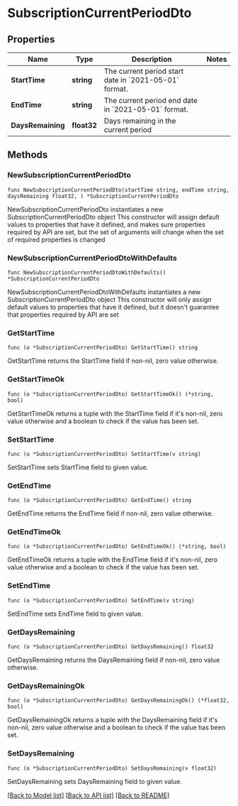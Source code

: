 # SubscriptionCurrentPeriodDto

## Properties

Name | Type | Description | Notes
------------ | ------------- | ------------- | -------------
**StartTime** | **string** | The current period start date in &#x60;2021-05-01&#x60; format. | 
**EndTime** | **string** | The current period end date in &#x60;2021-05-01&#x60; format. | 
**DaysRemaining** | **float32** | Days remaining in the current period | 

## Methods

### NewSubscriptionCurrentPeriodDto

`func NewSubscriptionCurrentPeriodDto(startTime string, endTime string, daysRemaining float32, ) *SubscriptionCurrentPeriodDto`

NewSubscriptionCurrentPeriodDto instantiates a new SubscriptionCurrentPeriodDto object
This constructor will assign default values to properties that have it defined,
and makes sure properties required by API are set, but the set of arguments
will change when the set of required properties is changed

### NewSubscriptionCurrentPeriodDtoWithDefaults

`func NewSubscriptionCurrentPeriodDtoWithDefaults() *SubscriptionCurrentPeriodDto`

NewSubscriptionCurrentPeriodDtoWithDefaults instantiates a new SubscriptionCurrentPeriodDto object
This constructor will only assign default values to properties that have it defined,
but it doesn't guarantee that properties required by API are set

### GetStartTime

`func (o *SubscriptionCurrentPeriodDto) GetStartTime() string`

GetStartTime returns the StartTime field if non-nil, zero value otherwise.

### GetStartTimeOk

`func (o *SubscriptionCurrentPeriodDto) GetStartTimeOk() (*string, bool)`

GetStartTimeOk returns a tuple with the StartTime field if it's non-nil, zero value otherwise
and a boolean to check if the value has been set.

### SetStartTime

`func (o *SubscriptionCurrentPeriodDto) SetStartTime(v string)`

SetStartTime sets StartTime field to given value.


### GetEndTime

`func (o *SubscriptionCurrentPeriodDto) GetEndTime() string`

GetEndTime returns the EndTime field if non-nil, zero value otherwise.

### GetEndTimeOk

`func (o *SubscriptionCurrentPeriodDto) GetEndTimeOk() (*string, bool)`

GetEndTimeOk returns a tuple with the EndTime field if it's non-nil, zero value otherwise
and a boolean to check if the value has been set.

### SetEndTime

`func (o *SubscriptionCurrentPeriodDto) SetEndTime(v string)`

SetEndTime sets EndTime field to given value.


### GetDaysRemaining

`func (o *SubscriptionCurrentPeriodDto) GetDaysRemaining() float32`

GetDaysRemaining returns the DaysRemaining field if non-nil, zero value otherwise.

### GetDaysRemainingOk

`func (o *SubscriptionCurrentPeriodDto) GetDaysRemainingOk() (*float32, bool)`

GetDaysRemainingOk returns a tuple with the DaysRemaining field if it's non-nil, zero value otherwise
and a boolean to check if the value has been set.

### SetDaysRemaining

`func (o *SubscriptionCurrentPeriodDto) SetDaysRemaining(v float32)`

SetDaysRemaining sets DaysRemaining field to given value.



[[Back to Model list]](../README.md#documentation-for-models) [[Back to API list]](../README.md#documentation-for-api-endpoints) [[Back to README]](../README.md)


